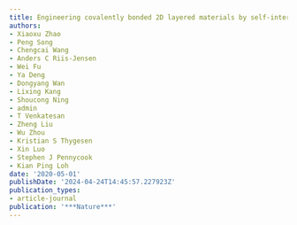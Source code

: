 ```yaml
---
title: Engineering covalently bonded 2D layered materials by self-intercalation
authors:
- Xiaoxu Zhao
- Peng Song
- Chengcai Wang
- Anders C Riis-Jensen
- Wei Fu
- Ya Deng
- Dongyang Wan
- Lixing Kang
- Shoucong Ning
- admin
- T Venkatesan
- Zheng Liu
- Wu Zhou
- Kristian S Thygesen
- Xin Luo
- Stephen J Pennycook
- Kian Ping Loh
date: '2020-05-01'
publishDate: '2024-04-24T14:45:57.227923Z'
publication_types:
- article-journal
publication: '***Nature***'
---
```


